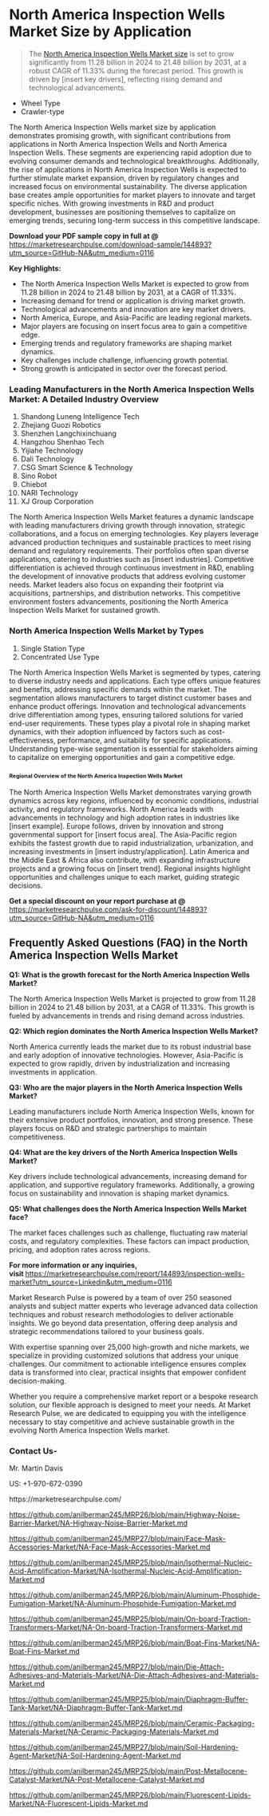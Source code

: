<h1>North America Inspection Wells Market&nbsp;Size by Application</h1><blockquote><p>The <a href="https://marketresearchpulse.com/download-sample/144893?utm_source=GitHub-NA&amp;utm_medium=0116">North America Inspection Wells Market size</a> is set to grow significantly from 11.28 billion in 2024 to 21.48 billion by 2031, at a robust CAGR of 11.33% during the forecast period. This growth is driven by [insert key drivers], reflecting rising demand and technological advancements.</p></blockquote><ul><li>Wheel Type<li> Crawler-type</li></ul><p>The North America Inspection Wells market size by application demonstrates promising growth, with significant contributions from applications in North America Inspection Wells and North America Inspection Wells. These segments are experiencing rapid adoption due to evolving consumer demands and technological breakthroughs. Additionally, the rise of applications in North America Inspection Wells is expected to further stimulate market expansion, driven by regulatory changes and increased focus on environmental sustainability. The diverse application base creates ample opportunities for market players to innovate and target specific niches. With growing investments in R&D and product development, businesses are positioning themselves to capitalize on emerging trends, securing long-term success in this competitive landscape.</p><p><strong>Download your PDF sample copy in full at @ </strong><a href="https://marketresearchpulse.com/download-sample/144893?utm_source=GitHub-NA&amp;utm_medium=0116">https://marketresearchpulse.com/download-sample/144893?utm_source=GitHub-NA&amp;utm_medium=0116</a></p><p><strong>Key Highlights: </strong></p><ul><li>The North America Inspection Wells Market is expected to grow from 11.28 billion in 2024 to 21.48 billion by 2031, at a CAGR of 11.33%.</li><li>Increasing demand for trend or application is driving market growth.</li><li>Technological advancements and innovation are key market drivers.</li><li>North America, Europe, and Asia-Pacific are leading regional markets.</li><li>Major players are focusing on insert focus area to gain a competitive edge.</li><li>Emerging trends and regulatory frameworks are shaping market dynamics.</li><li>Key challenges include challenge, influencing growth potential.</li><li>Strong growth is anticipated in sector over the forecast period.</li></ul><h3>Leading Manufacturers in the North America Inspection Wells Market: A Detailed Industry Overview</h3><ol><li>Shandong Luneng Intelligence Tech</li><li>Zhejiang Guozi Robotics</li><li>Shenzhen Langchixinchuang</li><li>Hangzhou Shenhao Tech</li><li>Yijiahe Technology</li><li>Dali Technology</li><li>CSG Smart Science & Technology</li><li>Sino Robot</li><li>Chiebot</li><li>NARI Technology</li><li>XJ Group Corporation</li></ol><div class="flex max-w-full flex-col flex-grow"><div class="min-h-8 text-message flex w-full flex-col items-end gap-2 whitespace-normal break-words [.text-message+&amp;]:mt-5" dir="auto" data-message-author-role="assistant" data-message-id="fd8432e4-4910-450d-b182-61b7bfb0a01f" data-message-model-slug="gpt-4o"><div class="flex w-full flex-col gap-1 empty:hidden first:pt-[3px]"><div class="markdown prose w-full break-words dark:prose-invert light"><p>The North America Inspection Wells Market features a dynamic landscape with leading manufacturers driving growth through innovation, strategic collaborations, and a focus on emerging technologies. Key players leverage advanced production techniques and sustainable practices to meet rising demand and regulatory requirements. Their portfolios often span diverse applications, catering to industries such as [insert industries]. Competitive differentiation is achieved through continuous investment in R&amp;D, enabling the development of innovative products that address evolving customer needs. Market leaders also focus on expanding their footprint via acquisitions, partnerships, and distribution networks. This competitive environment fosters advancements, positioning the North America Inspection Wells Market for sustained growth.</p></div></div></div></div><h3>North America Inspection Wells Market by Types</h3><ol><li>Single Station Type<li> Concentrated Use Type</li></ol><div class="flex max-w-full flex-col flex-grow"><div class="min-h-8 text-message flex w-full flex-col items-end gap-2 whitespace-normal break-words [.text-message+&amp;]:mt-5" dir="auto" data-message-author-role="assistant" data-message-id="084470be-0bb7-4664-bddf-5156b4f41249" data-message-model-slug="gpt-4o-mini"><div class="flex w-full flex-col gap-1 empty:hidden first:pt-[3px]"><div class="markdown prose w-full break-words dark:prose-invert light"><p>The North America Inspection Wells Market is segmented by types, catering to diverse industry needs and applications. Each type offers unique features and benefits, addressing specific demands within the market. The segmentation allows manufacturers to target distinct customer bases and enhance product offerings. Innovation and technological advancements drive differentiation among types, ensuring tailored solutions for varied end-user requirements. These types play a pivotal role in shaping market dynamics, with their adoption influenced by factors such as cost-effectiveness, performance, and suitability for specific applications. Understanding type-wise segmentation is essential for stakeholders aiming to capitalize on emerging opportunities and gain a competitive edge.</p></div></div></div></div><h3><span style="font-size: 11px;">Regional Overview of the North America Inspection Wells Market</span></h3><div class="flex max-w-full flex-col flex-grow"><div class="min-h-8 text-message flex w-full flex-col items-end gap-2 whitespace-normal break-words [.text-message+&amp;]:mt-5" dir="auto" data-message-author-role="assistant" data-message-id="e9038762-ce64-4e30-91c9-9bd413514231" data-message-model-slug="gpt-4o-mini"><div class="flex w-full flex-col gap-1 empty:hidden first:pt-[3px]"><div class="markdown prose w-full break-words dark:prose-invert light"><p>The North America Inspection Wells Market demonstrates varying growth dynamics across key regions, influenced by economic conditions, industrial activity, and regulatory frameworks. North America leads with advancements in technology and high adoption rates in industries like [insert example]. Europe follows, driven by innovation and strong governmental support for [insert focus area]. The Asia-Pacific region exhibits the fastest growth due to rapid industrialization, urbanization, and increasing investments in [insert industry/application]. Latin America and the Middle East &amp; Africa also contribute, with expanding infrastructure projects and a growing focus on [insert trend]. Regional insights highlight opportunities and challenges unique to each market, guiding strategic decisions.</p></div></div></div></div><p><strong>Get a special discount on your report purchase at @ </strong><a href="https://marketresearchpulse.com/ask-for-discount/144893?utm_source=GitHub-NA&amp;utm_medium=0116">https://marketresearchpulse.com/ask-for-discount/144893?utm_source=GitHub-NA&amp;utm_medium=0116</a></p><h2>Frequently Asked Questions (FAQ) in the North America Inspection Wells Market</h2><p><strong>Q1: What is the growth forecast for the North America Inspection Wells Market?</strong></p><p>The North America Inspection Wells Market is projected to grow from 11.28 billion in 2024 to 21.48 billion by 2031, at a CAGR of 11.33%. This growth is fueled by advancements in trends and rising demand across industries.</p><p><strong>Q2: Which region dominates the North America Inspection Wells Market?</strong></p><p>North America currently leads the market due to its robust industrial base and early adoption of innovative technologies. However, Asia-Pacific is expected to grow rapidly, driven by industrialization and increasing investments in application.</p><p><strong>Q3: Who are the major players in the North America Inspection Wells Market?</strong></p><p>Leading manufacturers include North America Inspection Wells, known for their extensive product portfolios, innovation, and strong presence. These players focus on R&amp;D and strategic partnerships to maintain competitiveness.</p><p><strong>Q4: What are the key drivers of the North America Inspection Wells Market?</strong></p><p>Key drivers include technological advancements, increasing demand for application, and supportive regulatory frameworks. Additionally, a growing focus on sustainability and innovation is shaping market dynamics.</p><p><strong>Q5: What challenges does the North America Inspection Wells Market face?</strong></p><p>The market faces challenges such as challenge, fluctuating raw material costs, and regulatory complexities. These factors can impact production, pricing, and adoption rates across regions.</p><p><strong>For more information or any inquiries, visit&nbsp;</strong><a href="https://marketresearchpulse.com/report/144893/inspection-wells-market?utm_source=Linkedin&utm_medium=0116">https://marketresearchpulse.com/report/144893/inspection-wells-market?utm_source=Linkedin&utm_medium=0116</a></p><p>Market Research Pulse is powered by a team of over 250 seasoned analysts and subject matter experts who leverage advanced data collection techniques and robust research methodologies to deliver actionable insights. We go beyond data presentation, offering deep analysis and strategic recommendations tailored to your business goals.</p><p>With expertise spanning over 25,000 high-growth and niche markets, we specialize in providing customized solutions that address your unique challenges. Our commitment to actionable intelligence ensures complex data is transformed into clear, practical insights that empower confident decision-making.</p><p>Whether you require a comprehensive market report or a bespoke research solution, our flexible approach is designed to meet your needs. At Market Research Pulse, we are dedicated to equipping you with the intelligence necessary to stay competitive and achieve sustainable growth in the evolving North America Inspection Wells market.</p><h3><strong>Contact Us-</strong></h3><p>Mr. Martin Davis</p><p>US: +1-970-672-0390</p><p>https://marketresearchpulse.com/</p><p><a href="https://github.com/anilberman245/MRP26/blob/main/Highway-Noise-Barrier-Market/NA-Highway-Noise-Barrier-Market.md">https://github.com/anilberman245/MRP26/blob/main/Highway-Noise-Barrier-Market/NA-Highway-Noise-Barrier-Market.md</a></p><p><a href="https://github.com/anilberman245/MRP27/blob/main/Face-Mask-Accessories-Market/NA-Face-Mask-Accessories-Market.md">https://github.com/anilberman245/MRP27/blob/main/Face-Mask-Accessories-Market/NA-Face-Mask-Accessories-Market.md</a></p><p><a href="https://github.com/anilberman245/MRP25/blob/main/Isothermal-Nucleic-Acid-Amplification-Market/NA-Isothermal-Nucleic-Acid-Amplification-Market.md">https://github.com/anilberman245/MRP25/blob/main/Isothermal-Nucleic-Acid-Amplification-Market/NA-Isothermal-Nucleic-Acid-Amplification-Market.md</a></p><p><a href="https://github.com/anilberman245/MRP26/blob/main/Aluminum-Phosphide-Fumigation-Market/NA-Aluminum-Phosphide-Fumigation-Market.md">https://github.com/anilberman245/MRP26/blob/main/Aluminum-Phosphide-Fumigation-Market/NA-Aluminum-Phosphide-Fumigation-Market.md</a></p><p><a href="https://github.com/anilberman245/MRP25/blob/main/On-board-Traction-Transformers-Market/NA-On-board-Traction-Transformers-Market.md">https://github.com/anilberman245/MRP25/blob/main/On-board-Traction-Transformers-Market/NA-On-board-Traction-Transformers-Market.md</a></p><p><a href="https://github.com/anilberman245/MRP26/blob/main/Boat-Fins-Market/NA-Boat-Fins-Market.md">https://github.com/anilberman245/MRP26/blob/main/Boat-Fins-Market/NA-Boat-Fins-Market.md</a></p><p><a href="https://github.com/anilberman245/MRP27/blob/main/Die-Attach-Adhesives-and-Materials-Market/NA-Die-Attach-Adhesives-and-Materials-Market.md">https://github.com/anilberman245/MRP27/blob/main/Die-Attach-Adhesives-and-Materials-Market/NA-Die-Attach-Adhesives-and-Materials-Market.md</a></p><p><a href="https://github.com/anilberman245/MRP25/blob/main/Diaphragm-Buffer-Tank-Market/NA-Diaphragm-Buffer-Tank-Market.md">https://github.com/anilberman245/MRP25/blob/main/Diaphragm-Buffer-Tank-Market/NA-Diaphragm-Buffer-Tank-Market.md</a></p><p><a href="https://github.com/anilberman245/MRP26/blob/main/Ceramic-Packaging-Materials-Market/NA-Ceramic-Packaging-Materials-Market.md">https://github.com/anilberman245/MRP26/blob/main/Ceramic-Packaging-Materials-Market/NA-Ceramic-Packaging-Materials-Market.md</a></p><p><a href="https://github.com/anilberman245/MRP27/blob/main/Soil-Hardening-Agent-Market/NA-Soil-Hardening-Agent-Market.md">https://github.com/anilberman245/MRP27/blob/main/Soil-Hardening-Agent-Market/NA-Soil-Hardening-Agent-Market.md</a></p><p><a href="https://github.com/anilberman245/MRP25/blob/main/Post-Metallocene-Catalyst-Market/NA-Post-Metallocene-Catalyst-Market.md">https://github.com/anilberman245/MRP25/blob/main/Post-Metallocene-Catalyst-Market/NA-Post-Metallocene-Catalyst-Market.md</a></p><p><a href="https://github.com/anilberman245/MRP26/blob/main/Fluorescent-Lipids-Market/NA-Fluorescent-Lipids-Market.md">https://github.com/anilberman245/MRP26/blob/main/Fluorescent-Lipids-Market/NA-Fluorescent-Lipids-Market.md</a></p>
